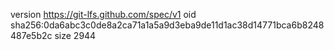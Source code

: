 version https://git-lfs.github.com/spec/v1
oid sha256:0da6abc3c0de8a2ca71a1a5a9d3eba9de11d1ac38d14771bca6b8248487e5b2c
size 2944
